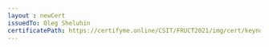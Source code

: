 ```yaml
--- 
layout : newCert 
issuedTo: Oleg Sheluhin 
certificatePath: https://certifyme.online/CSIT/FRUCT2021/img/cert/keynote/OlegSheluhin_ff331.png
--- 
```

